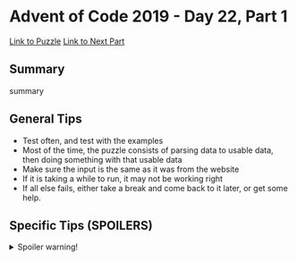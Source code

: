 # Advent of Code 2019 - Day 22, Part 1

[Link to Puzzle](https://adventofcode.com/2019/day/22)
[Link to Next Part](https://github.com/CodingAP/unofficial-aoc-syllabus/blob/main/years/2019/day22/part2.md)

## Summary
summary

## General Tips
- Test often, and test with the examples
- Most of the time, the puzzle consists of parsing data to usable data, then doing something with that usable data
- Make sure the input is the same as it was from the website
- If it is taking a while to run, it may not be working right
- If all else fails, either take a break and come back to it later, or get some help.

## Specific Tips (SPOILERS)
<details> <summary>Spoiler warning!</summary>

specific tips

</details>